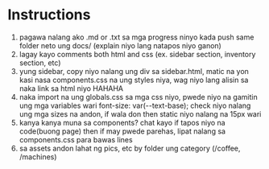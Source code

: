 # Instructions

1. pagawa nalang ako .md or .txt sa mga progress ninyo kada push same folder neto ung docs/ (explain niyo lang natapos niyo ganon)
2. lagay kayo comments both html and css (ex. sidebar section, inventory section, etc)
3. yung sidebar, copy niyo nalang ung div sa sidebar.html, matic na yon kasi nasa components.css na ung styles niya, wag niyo lang alisin sa naka link sa html niyo HAHAHA
4. naka import na ung globals.css sa mga css niyo, pwede niyo na gamitin ung mga variables wari font-size: var(--text-base); check niyo nalang ung mga sizes na andon, if wala don then static niyo nalang na 15px wari
5. kanya kanya muna sa components? chat kayo if tapos niyo na code(buong page) then if may pwede parehas, lipat nalang sa components.css para bawas lines
6. sa assets andon lahat ng pics, etc by folder ung category (/coffee, /machines)